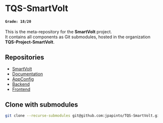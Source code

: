 # TQS-SmartVolt

#### `Grade: 18/20` 

This is the meta-repository for the **SmartVolt** project.  
It contains all components as Git submodules, hosted in the organization **TQS-Project-SmartVolt**.

## Repositories

- [SmartVolt](https://github.com/TQS-Project-SmartVolt/SmartVolt)
- [Documentation](https://github.com/TQS-Project-SmartVolt/Documentation)
- [AppConfig](https://github.com/TQS-Project-SmartVolt/AppConfig)
- [Backend](https://github.com/TQS-Project-SmartVolt/Backend)
- [Frontend](https://github.com/TQS-Project-SmartVolt/Frontend)

## Clone with submodules

```bash
git clone --recurse-submodules git@github.com:jpapinto/TQS-SmartVolt.git
```
